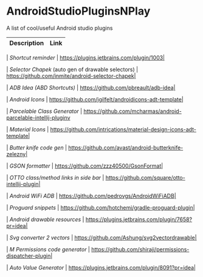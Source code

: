 # AndroidStudioPluginsNPlay
A list of cool/useful Android studio plugins

Description | Link
--- | ---

| *Shortcut reminder* | https://plugins.jetbrains.com/plugin/1003| 

| *Selector Chapek* (auto gen of drawable selectors) | https://github.com/inmite/android-selector-chapek| 

| *ADB Idea (ABD Shortcuts)* | https://github.com/pbreault/adb-idea| 

| *Android Icons* | https://github.com/jgilfelt/androidicons-adt-template| 

| *Parcelable Class Generator* | https://github.com/mcharmas/android-parcelable-intellij-pluginv

| *Material Icons* | https://github.com/intrications/material-design-icons-adt-template| 

| *Butter knife code gen* | https://github.com/avast/android-butterknife-zelezny| 

| *GSON formatter* | https://github.com/zzz40500/GsonFormat| 

| *OTTO class/method links in side bar* | https://github.com/square/otto-intellij-plugin| 

| *Android WiFi ADB* | https://github.com/pedrovgs/AndroidWiFiADB| 

| *Proguard snippets* | https://github.com/hotchemi/gradle-proguard-plugin| 

| *Android drawable resources* | https://plugins.jetbrains.com/plugin/7658?pr=idea| 

| *Svg converter 2 vectors* | https://github.com/Ashung/svg2vectordrawable| 

| *M Permissions code generator* | https://github.com/shiraji/permissions-dispatcher-plugin| 

| *Auto Value Generator* | https://plugins.jetbrains.com/plugin/8091?pr=idea| 
